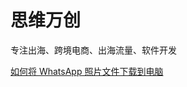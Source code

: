 # 思维万创

专注出海、跨境电商、出海流量、软件开发

[如何将 WhatsApp 照片文件下载到电脑](https://www.henduohao.com/a/how-to-save-whatsapp-photos-to-pc "如何将 WhatsApp 照片文件下载到电脑")
